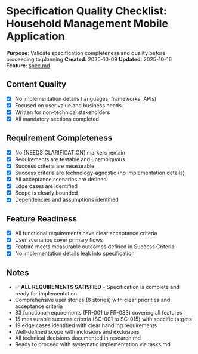 # Specification Quality Checklist: Household Management Mobile Application

**Purpose**: Validate specification completeness and quality before proceeding to planning
**Created**: 2025-10-09
**Updated**: 2025-10-16
**Feature**: [spec.md](../spec.md)

## Content Quality

- [X] No implementation details (languages, frameworks, APIs)
- [X] Focused on user value and business needs
- [X] Written for non-technical stakeholders
- [X] All mandatory sections completed

## Requirement Completeness

- [X] No [NEEDS CLARIFICATION] markers remain
- [X] Requirements are testable and unambiguous
- [X] Success criteria are measurable
- [X] Success criteria are technology-agnostic (no implementation details)
- [X] All acceptance scenarios are defined
- [X] Edge cases are identified
- [X] Scope is clearly bounded
- [X] Dependencies and assumptions identified

## Feature Readiness

- [X] All functional requirements have clear acceptance criteria
- [X] User scenarios cover primary flows
- [X] Feature meets measurable outcomes defined in Success Criteria
- [X] No implementation details leak into specification

## Notes

- ✅ **ALL REQUIREMENTS SATISFIED** - Specification is complete and ready for implementation
- Comprehensive user stories (8 stories) with clear priorities and acceptance criteria
- 83 functional requirements (FR-001 to FR-083) covering all features
- 15 measurable success criteria (SC-001 to SC-015) with specific targets
- 19 edge cases identified with clear handling requirements
- Well-defined scope with inclusions and exclusions
- All technical decisions documented in research.md
- Ready to proceed with systematic implementation via tasks.md
